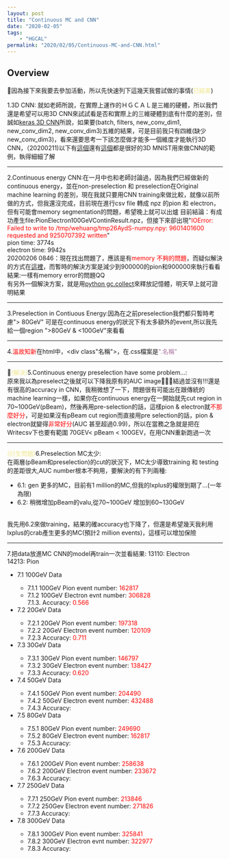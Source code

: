 ```yaml
---
layout: post
title: "Continuous MC and CNN"
date: "2020-02-05"
tags: 
    - "HGCAL"
permalink: "2020/02/05/Continuous-MC-and-CNN.html"
---
```

<h2>Overview</h2>
因為接下來我要去參加活動，所以先快速列下這幾天我嘗試做的事情(<font style="color:f0e68c">已結束</font>)

1.3D CNN: 就如老師所說，在實際上運作的ＨＧＣＡＬ是三維的硬體，所以我們還是希望可以用3D CNN來試試看是否和實際上的三維硬體到底有什麼的差別，但誠如<a href="https://keras.io/layers/convolutional/" target="_blank">keras 3D CNN</a>所說，如果要(batch, filters, new_conv_dim1, new_conv_dim2, new_conv_dim3)五維的結果，可是目前我只有四維(缺少new_conv_dim3)，看來還要思考一下該怎麼做才能多一個維度才能執行3D CNN，（20200211)以下有<a href="https://www.machinecurve.com/index.php/2019/10/18/a-simple-conv3d-example-with-keras/">這個</a>還有<a href="https://medium.com/shashwats-blog/3d-mnist-b922a3d07334" target="_blank">這個</a>都是很好的3D MNIST用來做CNN的範例，執得細細了解
<hr>

2.Continuous energy CNN:在一月中也和老師討論過，因為我們已經做新的continuous energy，並在non-preselection 和 preselection在Original machine learning 的差別，現在我就只要用CNN training來做比較，就像以前所做的方式，但我還沒完成，目前現在進行csv file 轉成 npz 的pion 和 electron，但有可能會memory segmentation的問題，希望晚上就可以出爐
目前結論：有成功產生file:PionElectron100GeVContinResult.npz，但接下來卻出現"<span style="color:#ff0000">IOError: Failed to write to /tmp/wehuang/tmp26AydS-numpy.npy: 9601401600 requested and 9250707392 written</span>"<br/>
pion time: 3774s<br/>
electron time: 9942s<br/>
20200206 0846：現在找出問題了，應該是有<span style="color:#ff0000">memory 不夠的問題</span>，而疑似解決的方式在<a href="https://github.com/numpy/numpy/issues/5336" target="_blank">這裡</a>，而暫時的解決方案是減少到900000的pion和900000來執行看看<br/>
結果:一樣有memory error的問題QQ<br/>
有另外一個解決方案，就是用<a href="https://jennaweng0621.pixnet.net/blog/post/403784246-%5Bpython%5D-memory-error解決方法" target="_blank">python gc.collect</a>來釋放記憶體，明天早上就可證明結果
<hr>

3.Preselection in Contiuous Energy:因為在之前preselection我們都只暫時考慮"> 80GeV" 可是在continuous energy的狀況下有太多額外的event,所以我先給一個region ">80GeV & <100GeV"來看看
<hr>

4.<span style="color:#ff0000">溫故知新</span>在html中，<div class"名稱">，在.css檔案是<span style="color:#aa759f">".名稱"</span>
<hr>

<span style="color:#f0e68c">(解決)</span>5.Continuous energy preselection have some problem...:<br/>
原來我以為preselect之後就可以下降我原有的AUC image，結過並沒有!!!還是有很高的accuracy in CNN，我稍微想了一下，問題很有可能出在跟傳統的machine learning一樣，如果你在continuous energy在一開始就先cut region in 70~100GeV(pBeam)，然後再用pre-selection的話，這樣pion & electron就<span style="color:#ff0000">不那麼好分</span>，可是如果沒有pBeam cut region而直接用pre selection的話，pion & electron就變得<span style="color:#ff0000">非常好分</span>(AUC 甚至超過0.99)，所以在當務之急就是把在Writecsv下也要有範圍 70GEV< pBeam < 100GEV，在用CNN重新跑過一次
<hr>

<span style="color:#f0e68c">(衍生問題)</span>6.Preselection MC太少:<br/>
在兩層(pBeam和preselection)的cut的狀況下，MC太少導致training 和 testing的差距很大,AUC number根本不夠用，要解決的有下列兩種:
<ul>
    <li>6.1: gen 更多的MC，目前有1 million的MC,但我的lxplus的權限到期了...(一年為限)</li>
    <li>6.2: 稍微增加pBeam的valu,從70~100GeV 增加到60~130GeV</li>
</ul>
<br/>
我先用6.2來做training，結果的確accuracy也下降了，但還是希望幾天我利用lxplus的crab產生更多的MC(預計2 million events)，這樣可以增加保險
<hr>

7.把data放進MC CNN的model再train一次並看結果:
13110: Electron<br/>
14213: Pion
<ul>
    <li>7.1 100GeV Data</li>
    <ul>
        <li>7.1.1 100GeV Pion event number: <span style="color:#ff0000">162817</span></li>
        <li>7.1.2 100GeV Electron evnt number: <span style="color:#ff0000">306828</span></li>
        <span>7.1.3. Accuracy: <span style="color:#ff0000">0.566</span>
    </ul>
    <li>7.2 20GeV Data</li>
    <ul>
        <li>7.2.1 20GeV Pion event number: <span style="color:#ff0000">197318</span></li>
        <li>7.2.2 20GeV Electron event number: <span style="color:#ff0000">120109</span></li>
        <li>7.2.3 Accuracy: <span style="color:#ff0000">0.711</span></li>
    </ul>
    <li>7.3 30GeV Data</li>
    <ul>
        <li>7.3.1 30GeV Pion event number: <span style="color:#ff0000">146797</span></li>
        <li>7.3.2 30GeV Electron event number: <span style="color:#ff0000">138427</span></li>
        <li>7.3.3 Accuracy: <span style="color:#ff0000">0.620</span></li>
    </ul>
    <li>7.4 50GeV Data</li>
    <ul>
        <li>7.4.1 50GeV Pion event number: <span style="color:#ff0000">204490</span></li>
        <li>7.4.2 50GeV Electron event number: <span style="color:#ff0000">432488</span></li>
        <li>7.4.3 Accuracy: <span style="color:#ff0000"></span></li>
    </ul>
    <li>7.5 80GeV Data</li>
    <ul>
        <li>7.5.1 80GeV Pion event number: <span style="color:#ff0000">249690</span></li>
        <li>7.5.2 80GeV Electron event number: <span style="color:#ff0000">162817</span></li>
        <li>7.5.3 Accuracy: <span style="color#ff0000"></span></li>
    </ul>
    <li>7.6 200GeV Data</li>
    <ul>
        <li>7.6.1 200GeV Pion event number: <span style="color:#ff0000">258638</span></li>
        <li>7.6.2 200GeV Electron event number: <span style="color:#ff0000">233672</span></li>
        <li>7.6.3 Accuracy: <span style="color#ff0000"></span></li>
    </ul>
    <li>7.7 250GeV Data </li>
    <ul>
        <li>7.7.1 250GeV Pion event number: <span style="color:#ff0000">213846</span></li>
        <li>7.7.2 250Gev Electron event number: <span style="color:#ff0000">271826</span></li>
        <li>7.7.3 Accuracy: <span style="color:#ff0000"></span></li>
    </ul>
    <li>7.8 300GeV Data </li>
    <ul>
        <li>7.8.1 300GeV Pion event number: <span style="color:#ff0000">325841</span></li>
        <li>7.8.2 300GeV Electron evnt number: <span style="color:#ff0000">322977</span></li>
        <li>7.8.3 Accuracy: <span style="color:#ff0000"></span></li>
    </ul>
</ul>
